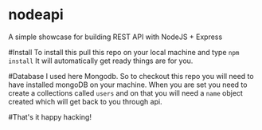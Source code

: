 # nodeapi
A simple showcase for building REST API with NodeJS + Express

#Install
To install this pull this repo on your local machine and type `npm install` It will automatically get ready things are for you.

#Database
I used here Mongodb. So to checkout this repo you will need to have installed mongoDB on your machine. When you are set you need to create a collections called `users` and on that you will need a `name` object created which will get back to you through api.

#That's it happy hacking!
